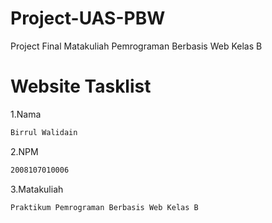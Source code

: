 # Project-UAS-PBW
Project Final Matakuliah Pemrograman Berbasis Web Kelas B

# Website Tasklist

1.Nama

```bash
Birrul Walidain
```

2.NPM

```bash
2008107010006
```

3.Matakuliah

```bash
Praktikum Pemrograman Berbasis Web Kelas B
```

